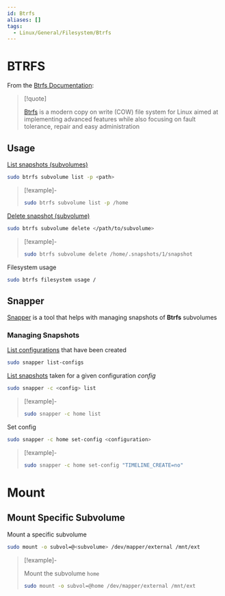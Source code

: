 ```yaml
---
id: Btrfs
aliases: []
tags:
  - Linux/General/Filesystem/Btrfs
---
```


# BTRFS

From the [Btrfs Documentation](https://btrfs.readthedocs.io/en/latest/#):

> [!quote]
>
>[Btrfs](https://wiki.archlinux.org/title/Btrfs) is a modern copy on write (COW)
>file system for Linux aimed at implementing advanced features while also
>focusing on fault tolerance, repair and easy administration

<!-- Usage {{{-->
## Usage

[List snapshots (subvolumes)](https://wiki.archlinux.org/title/btrfs#Listing_subvolumes)

```sh
sudo btrfs subvolume list -p <path>
```

> [!example]-
>
>```sh
>sudo btrfs subvolume list -p /home
>```

[Delete snapshot (subvolume)](https://wiki.archlinux.org/title/snapper#Delete_a_snapshot)

```sh
sudo btrfs subvolume delete </path/to/subvolume>
```

> [!example]-
>
>```sh
>sudo btrfs subvolume delete /home/.snapshots/1/snapshot
>```

Filesystem usage
```sh
sudo btrfs filesystem usage /
```
<!-- }}} -->

<!-- Snapper {{{-->
## Snapper

[Snapper](https://wiki.archlinux.org/title/Snapper) is a tool that helps with
managing snapshots of **Btrfs** subvolumes

### Managing Snapshots

[List configurations](https://wiki.archlinux.org/title/snapper#List_configurations) that have been created

```sh
sudo snapper list-configs
```

[List snapshots](https://wiki.archlinux.org/title/snapper#List_snapshots) taken
for a given configuration *config*

```sh
sudo snapper -c <config> list
```

> [!example]-
>
>```sh
>sudo snapper -c home list
>```

Set config

```sh
sudo snapper -c home set-config <configuration>
```

> [!example]-
>
>```sh
>sudo snapper -c home set-config "TIMELINE_CREATE=no"
>```
<!-- }}} -->

<!-- Mount {{{-->
# Mount

## Mount Specific Subvolume

Mount a specific subvolume

```sh
sudo mount -o subvol=@<subvolume> /dev/mapper/external /mnt/ext
```

> [!example]-
>
> Mount the subvolume `home`
>
>```sh
>sudo mount -o subvol=@home /dev/mapper/external /mnt/ext
>```
<!-- }}} -->
